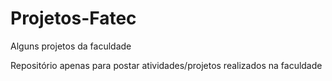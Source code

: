 # Projetos-Fatec
Alguns projetos da faculdade

Repositório apenas para postar atividades/projetos realizados na faculdade
